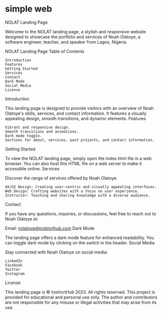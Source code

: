 # simple web

NOLAT Landing Page

Welcome to the NOLAT landing page, a stylish and responsive website designed to showcase the portfolio and services of Noah Olatoye, a software engineer, teacher, and speaker from Lagos, Nigeria.

NOLAT Landing Page
Table of Contents

    Introduction
    Features
    Getting Started
    Services
    Contact
    Dark Mode
    Social Media
    License

Introduction

This landing page is designed to provide visitors with an overview of Noah Olatoye's skills, services, and contact information. It features a visually appealing design, smooth transitions, and dynamic elements.
Features

    Vibrant and responsive design.
    Smooth transitions and animations.
    Dark mode toggle.
    Sections for about, services, past projects, and contact information.

Getting Started

To view the NOLAT landing page, simply open the index.html file in a web browser. You can also host this HTML file on a web server to make it accessible online.
Services

Discover the range of services offered by Noah Olatoye:

    UX/UI Design: Creating user-centric and visually appealing interfaces.
    Web Design: Crafting websites with a focus on user experience.
    Instructor: Teaching and sharing knowledge with a diverse audience.

Contact

If you have any questions, inquiries, or discussions, feel free to reach out to Noah Olatoye at:

Email: nolatoye@instincthub.com
Dark Mode

The landing page offers a dark mode feature for enhanced readability. You can toggle dark mode by clicking on the switch in the header.
Social Media

Stay connected with Noah Olatoye on social media:

    LinkedIn
    Facebook
    Twitter
    Instagram

License

This landing page is © InstinctHub 2023. All rights reserved. This project is provided for educational and personal use only. The author and contributors are not responsible for any misuse or illegal activities that may arise from its use.
